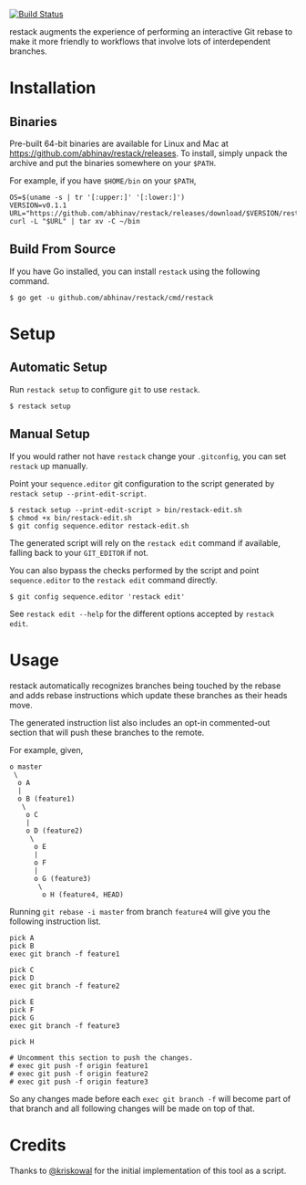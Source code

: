 [![Build Status](https://travis-ci.org/abhinav/restack.svg?branch=master)](https://travis-ci.org/abhinav/restack)

restack augments the experience of performing an interactive Git rebase to make
it more friendly to workflows that involve lots of interdependent branches.

Installation
============

Binaries
--------

Pre-built 64-bit binaries are available for Linux and Mac at
<https://github.com/abhinav/restack/releases>. To install, simply unpack the
archive and put the binaries somewhere on your `$PATH`.

For example, if you have `$HOME/bin` on your `$PATH`,

    OS=$(uname -s | tr '[:upper:]' '[:lower:]')
    VERSION=v0.1.1
    URL="https://github.com/abhinav/restack/releases/download/$VERSION/restack.$VERSION.$OS.amd64.tar.gz"
    curl -L "$URL" | tar xv -C ~/bin

Build From Source
-----------------

If you have Go installed, you can install `restack` using the following
command.

    $ go get -u github.com/abhinav/restack/cmd/restack

Setup
=====

Automatic Setup
---------------

Run `restack setup` to configure `git` to use `restack`.

    $ restack setup

Manual Setup
------------

If you would rather not have `restack` change your `.gitconfig`, you can set
`restack` up manually.

Point your `sequence.editor` git configuration to the script generated by
`restack setup --print-edit-script`.

    $ restack setup --print-edit-script > bin/restack-edit.sh
    $ chmod +x bin/restack-edit.sh
    $ git config sequence.editor restack-edit.sh

The generated script will rely on the `restack edit` command if available,
falling back to your `GIT_EDITOR` if not.

You can also bypass the checks performed by the script and point
`sequence.editor` to the `restack edit` command directly.

    $ git config sequence.editor 'restack edit'

See `restack edit --help` for the different options accepted by `restack edit`.

Usage
=====

restack automatically recognizes branches being touched by the rebase and adds
rebase instructions which update these branches as their heads move.

The generated instruction list also includes an opt-in commented-out section
that will push these branches to the remote.

For example, given,

    o master
     \
      o A
      |
      o B (feature1)
       \
        o C
        |
        o D (feature2)
         \
          o E
          |
          o F
          |
          o G (feature3)
           \
            o H (feature4, HEAD)

Running `git rebase -i master` from branch `feature4` will give you the
following instruction list.

    pick A
    pick B
    exec git branch -f feature1

    pick C
    pick D
    exec git branch -f feature2

    pick E
    pick F
    pick G
    exec git branch -f feature3

    pick H

    # Uncomment this section to push the changes.
    # exec git push -f origin feature1
    # exec git push -f origin feature2
    # exec git push -f origin feature3

So any changes made before each `exec git branch -f` will become part of that
branch and all following changes will be made on top of that.

Credits
=======

Thanks to [@kriskowal] for the initial implementation of this tool as a
script.

  [@kriskowal]: https://github.com/kriskowal
